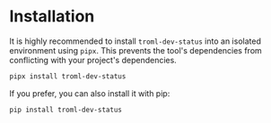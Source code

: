 # Installation

It is highly recommended to install `troml-dev-status` into an isolated environment using `pipx`. This prevents the tool's dependencies from conflicting with your project's dependencies.

```bash
pipx install troml-dev-status
```

If you prefer, you can also install it with pip:

```bash
pip install troml-dev-status
```